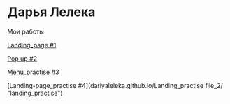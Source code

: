 # Дарья Лелека
Мои работы

[Landing_page #1](dariyaleleka.github.io/file_1/ "my first work")

[Pop up #2](dariyaleleka.github.io/pop-up-practise/ "#2")

[Menu_practise #3](dariyaleleka.github.io/menu_practise/ "menu_practise")

[Landing-page_practise #4](dariyaleleka.github.io/Landing_practise file_2/ "landing_practise")
